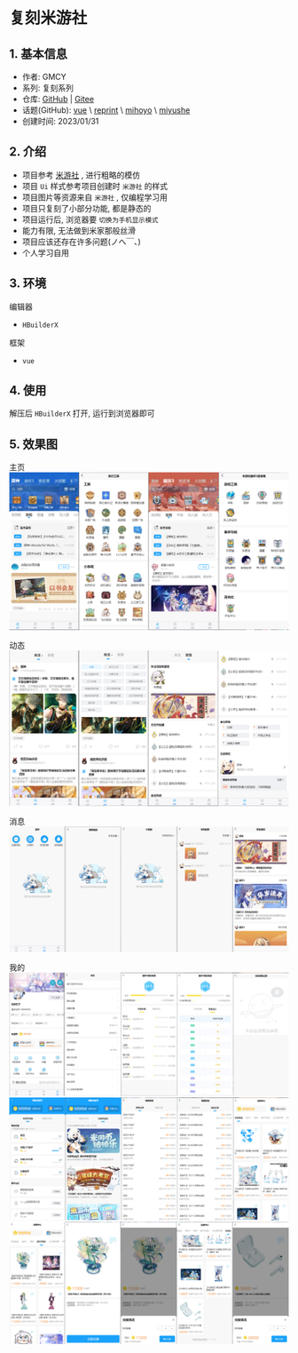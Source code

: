 # 复刻米游社

## 1. 基本信息

- 作者: GMCY
- 系列: 复刻系列
- 仓库: [GitHub](https://github.com/GMCY2020/Reprint-MiYuShe) | [Gitee](https://gitee.com/GMCY2020/Reprint-MiYuShe)
- 话题(GitHub): [vue](https://github.com/topics/vue) \ [reprint](https://github.com/topics/reprint) \ [mihoyo](https://github.com/topics/mihoyo) \ [miyushe](https://github.com/topics/miyushe)
- 创建时间: 2023/01/31

## 2. 介绍

- 项目参考 [米游社](https://www.miyoushe.com/) , 进行粗略的模仿
- 项目 `Ui` 样式参考项目创建时 `米游社` 的样式
- 项目图片等资源来自 `米游社` , 仅编程学习用
- 项目只复刻了小部分功能, 都是静态的
- 项目运行后, 浏览器要 `切换为手机显示模式`
- 能力有限, 无法做到米家那般丝滑
- 项目应该还存在许多问题(ノへ￣、)
- 个人学习自用

## 3. 环境

编辑器
- `HBuilderX`

框架
- `vue`

## 4. 使用

解压后 `HBuilderX` 打开, 运行到浏览器即可

## 5. 效果图

主页
![主页](docs/md-01.png)

动态
![动态](docs/md-02.png)

消息
![消息](docs/md-03.png)

我的
![我的-1](docs/md-04-01.png)
![我的-2](docs/md-04-02.png)
![我的-3](docs/md-04-03.png)